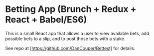 # Betting App (Brunch + Redux + React + Babel/ES6)

This is a small React app that allows a user to view available bets, add possible bets to a slip, and to post those bets with a stake.

See repo at [https://github.com/DanCouper/Bettest] for details.

